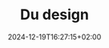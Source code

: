 ---
slug: du-design
title: "Du design"
layout: presentation
institution:
    heig: 1
    logo: cnam
    short: Cnam
    name: "Conservatoire national des Arts et Métiers"
    web: "https://www.cnam.fr/"
date: 2024-12-19T16:27:15+02:00
frontphoto: "https://images.unsplash.com/photo-1680813999409-b6109c96e554?q=80&w=600"
description: "Une brève histoire du design."
slides: [
    ["img", "https://1drv.ms/i/c/50aeab3cfffe3174/IQQKxtQl93VeTazlcWkG6aCgAZ3OTqv4OOD8me1-JBwhcIw"],
    ["img", "https://1drv.ms/i/s!AnQx_v88q65QgbqGNIkIl9SFDS058Yw"],
    ["img", "https://1drv.ms/i/s!AnQx_v88q65QgbnWbhipO7PsWtMLSjs"],
    ["img", "https://1drv.ms/i/s!AnQx_v88q65QgbnWa-JUT45Gd1qrjWU"],
    ["img", "https://1drv.ms/i/s!AnQx_v88q65QgbqGMwjblpySkr66K10"],
    ["img", "https://1drv.ms/i/s!AnQx_v88q65QgbnWasMMGrpvHj8F4do"],
    ["img", "https://1drv.ms/i/s!AnQx_v88q65QgbnWaMLjQVAAgbvxa84"],
    ["img", "https://1drv.ms/i/s!AnQx_v88q65QgbncVk_3w_PEvVMNEvw"],
    ["img", "https://1drv.ms/i/s!AnQx_v88q65QgbnXI7u56W5BiHadnl4"],
    ["img", "https://1drv.ms/i/s!AnQx_v88q65QgbncV4kykLGHjHmCTbk"],
    ["img", "https://1drv.ms/i/s!AnQx_v88q65QgbqHYpJCcn63idhEVlg"],
    ["img", "https://1drv.ms/i/s!AnQx_v88q65QgbqPUEL7rBiptvxj81o"],
    ["img", "https://1drv.ms/i/s!AnQx_v88q65QgbqHXpqjDnesbmXkCoI"],
    ["img", "https://1drv.ms/i/s!AnQx_v88q65QgbqHYOldYUlIRpeivF4"],
    ["img", "https://1drv.ms/i/s!AnQx_v88q65QgbqHYf4uxj3XeQyoOIM"],
    ["img", "https://1drv.ms/i/s!AnQx_v88q65QgbqGO9-h6ATZIK8m-48"],
    ["img", "https://1drv.ms/i/s!AnQx_v88q65QgbqGPh3o3fxiG4jRntE"],
    ["img", "https://1drv.ms/i/s!AnQx_v88q65QgbqGPW7pfRQwG008AMw"],
    ["img", "https://1drv.ms/i/s!AnQx_v88q65QgbqGPBRIbGzrsNNCaB4"],
    ["img", "https://1drv.ms/i/s!AnQx_v88q65QgbqGP4bLDZXjpSiK8ek"],
    ["img", "https://1drv.ms/i/s!AnQx_v88q65QgbqHXOKxQsBHBGCjFaI"],
    ["img", "https://1drv.ms/i/s!AnQx_v88q65QgbqHW4ePhm82N7kLaxI"],
    ["img", "https://1drv.ms/i/s!AnQx_v88q65QgbqHXX8bfJE47ZfUgYY"],
    ["img", "https://1drv.ms/i/s!AnQx_v88q65QgbqHX1p4fQdvA25V2nY"],
    ["img", "https://1drv.ms/i/s!AnQx_v88q65QgbqSe8pPoSDf082yJJ8"],
    ["img", "https://1drv.ms/i/s!AnQx_v88q65QgbqHWZwAL0A3S95S5rs"]
]
---